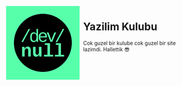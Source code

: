 <img src="logo.png" alt="Image Description" width="200" align="left" style="margin-right: 10px;">

# Yazilim Kulubu

Cok guzel bir kulube cok guzel bir site lazimdi. Hallettik 😎
